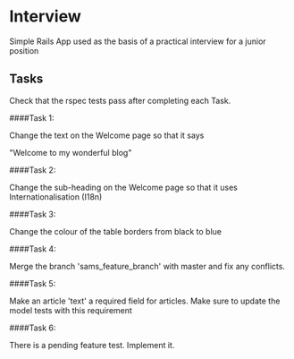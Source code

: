 # Interview
Simple Rails App used as the basis of a practical interview for a junior position

## Tasks

Check that the rspec tests pass after completing each Task.

####Task 1:

Change the text on the Welcome page so that it says

"Welcome to my wonderful blog"

####Task 2:

Change the sub-heading on the Welcome page so that it uses
Internationalisation (I18n)

####Task 3:

Change the colour of the table borders from black to blue

####Task 4:

Merge the branch 'sams_feature_branch' with master and fix any conflicts. 

####Task 5:

Make an article 'text' a required field for articles.
Make sure to update the model tests with this requirement

####Task 6:

There is a pending feature test. Implement it.
